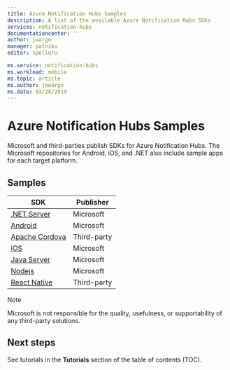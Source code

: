 ```yaml
---
title: Azure Notification Hubs Samples
description: A list of the available Azure Notification Hubs SDKs
services: notification-hubs
documentationcenter: ''
author: jwargo
manager: patniko
editor: spelluru

ms.service: notification-hubs
ms.workload: mobile
ms.topic: article
ms.author: jowargo
ms.date: 03/28/2019
---
```


# Azure Notification Hubs Samples
Microsoft and third-parties publish SDKs for Azure Notification Hubs. The Microsoft repositories for Android, iOS, and .NET also include sample apps for each target platform.

## Samples

| SDK            | Publisher      |
| -------------- | -------------- |
| [.NET Server](https://github.com/Azure/azure-notificationhubs-dotnet) | Microsoft |
| [Android](https://github.com/Azure/azure-notificationhubs-android)  |Microsoft |
| [Apache Cordova](https://github.com/derek82511/cordova-azure-notification-hubs) | Third-party |
| [iOS](https://github.com/Azure/azure-notificationhubs-ios) |Microsoft |
| [Java Server](https://github.com/Azure/azure-notificationhubs-java-backend) |Microsoft |
| [Nodejs](https://github.com/Azure/azure-sdk-for-node) | Microsoft |
| [React Native](https://github.com/CatalystCode/react-native-azurenotificationhub) | Third-party |

> [!Note]
> Microsoft is not responsible for the quality, usefulness, or supportability of any third-party solutions.

## Next steps
See tutorials in the **Tutorials** section of the table of contents (TOC).